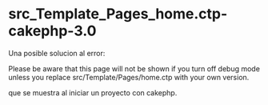 # src_Template_Pages_home.ctp-cakephp-3.0
Una posible solucion al error:

  Please be aware that this page will not be shown if you turn off debug mode unless you replace 
  src/Template/Pages/home.ctp with your own version.

que se muestra al iniciar un proyecto con cakephp.


